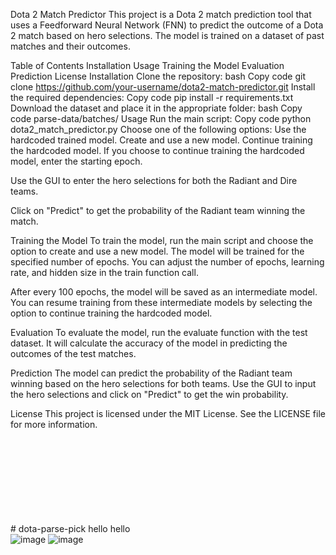 Dota 2 Match Predictor
This project is a Dota 2 match prediction tool that uses a Feedforward Neural Network (FNN) to predict the outcome of a Dota 2 match based on hero selections. The model is trained on a dataset of past matches and their outcomes.

Table of Contents
Installation
Usage
Training the Model
Evaluation
Prediction
License
Installation
Clone the repository:
bash
Copy code
git clone https://github.com/your-username/dota2-match-predictor.git
Install the required dependencies:
Copy code
pip install -r requirements.txt
Download the dataset and place it in the appropriate folder:
bash
Copy code
parse-data/batches/
Usage
Run the main script:
Copy code
python dota2_match_predictor.py
Choose one of the following options:
Use the hardcoded trained model.
Create and use a new model.
Continue training the hardcoded model.
If you choose to continue training the hardcoded model, enter the starting epoch.

Use the GUI to enter the hero selections for both the Radiant and Dire teams.

Click on "Predict" to get the probability of the Radiant team winning the match.

Training the Model
To train the model, run the main script and choose the option to create and use a new model. The model will be trained for the specified number of epochs. You can adjust the number of epochs, learning rate, and hidden size in the train function call.

After every 100 epochs, the model will be saved as an intermediate model. You can resume training from these intermediate models by selecting the option to continue training the hardcoded model.

Evaluation
To evaluate the model, run the evaluate function with the test dataset. It will calculate the accuracy of the model in predicting the outcomes of the test matches.

Prediction
The model can predict the probability of the Radiant team winning based on the hero selections for both teams. Use the GUI to input the hero selections and click on "Predict" to get the win probability.

License
This project is licensed under the MIT License. See the LICENSE file for more information.


﻿# dota-parse-pick
hello hello
<svg xmlns="http://www.w3.org/2000/svg" viewBox="0 0 0 0"/>![image](https://user-images.githubusercontent.com/28295297/228538621-a26c5b20-afcf-40a1-9150-348af95fe121.png)
![image](https://user-images.githubusercontent.com/28295297/228538784-d30f6ab7-28c0-4f04-a46d-0c5a8e8627a2.png)
